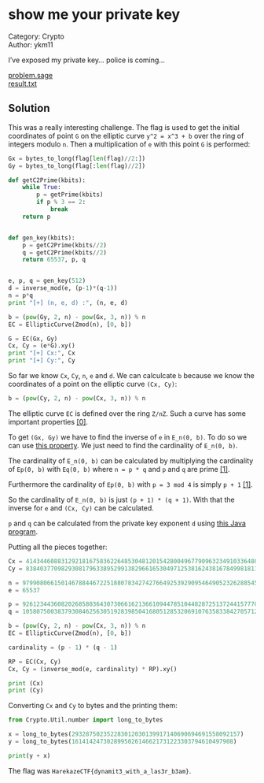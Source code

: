 # show me your private key

Category: Crypto<br/>
Author: ykm11

I’ve exposed my private key… police is coming…

[problem.sage](problem.sage)<br/>
[result.txt](result.txt)

## Solution

This was a really interesting challenge. The flag is used to get the initial coordinates of point `G` on the elliptic curve `y^2 =
x^3 + b` over the ring of integers modulo `n`. Then a multiplication of `e` with this point `G` is performed:

```python
Gx = bytes_to_long(flag[len(flag)//2:])
Gy = bytes_to_long(flag[:len(flag)//2])

def getC2Prime(kbits):
    while True:
        p = getPrime(kbits)
        if p % 3 == 2:
            break
    return p


def gen_key(kbits):
    p = getC2Prime(kbits//2)
    q = getC2Prime(kbits//2)
    return 65537, p, q


e, p, q = gen_key(512)
d = inverse_mod(e, (p-1)*(q-1))
n = p*q
print "[+] (n, e, d) :", (n, e, d)

b = (pow(Gy, 2, n) - pow(Gx, 3, n)) % n
EC = EllipticCurve(Zmod(n), [0, b])

G = EC(Gx, Gy)
Cx, Cy = (e*G).xy()
print "[+] Cx:", Cx
print "[+] Cy:", Cy
```

So far we know `Cx`, `Cy`, `n`, `e` and `d`. We can calculcate `b` because we know the coordinates of a point on the
elliptic curve `(Cx, Cy)`: 

```python
b = (pow(Cy, 2, n) - pow(Cx, 3, n)) % n
```

The elliptic curve `EC` is defined over the ring `Z/nZ`. Such a curve has some important properties [[0]](https://eprint.iacr.org/2017/1077.pdf#subsection.2.2).

To get `(Gx, Gy)` we have to find the inverse of `e` in `E_n(0, b)`. To do so we can use [this
property](https://math.stackexchange.com/questions/348262/inverse-scalar-multiplication-of-a-point-over-elliptic-curve#answer-348269).
We just need to find the cardinality of `E_n(0, b)`.

The cardinality of `E_n(0, b)` can be calculated by multiplying the cardinality of 
`Ep(0, b)` with `Eq(0, b)` where `n = p * q` and `p` and `q` are prime
[[1]](https://link.springer.com/content/pdf/10.1007/3-540-46766-1_20.pdf).

Furthermore the cardinality of `Ep(0, b)` with `p = 3 mod 4` is simply `p + 1`
[[1]](https://link.springer.com/content/pdf/10.1007/3-540-46766-1_20.pdf).

So the cardinality of `E_n(0, b)` is just `(p + 1) * (q + 1)`.
With that the inverse for `e` and `(Cx, Cy)` can be calculated.

`p` and `q` can be calculated from the private key exponent `d` using [this Java
program](https://stackoverflow.com/questions/2921406/calculate-primes-p-and-q-from-private-exponent-d-public-exponent-e-and-the#answer-28299742).

Putting all the pieces together:

```python
Cx = 4143446088312921816758362264853048120154280049677909632349103364802575463576509561464947871773793787896063253331418475283720886100034333135184249344102365
Cy = 8384037709829308179633895299138296616530497125381624381678499818112417287445046103971322133573513084823937517071462947639275474462359445732327289575301489

n = 9799080661501467884467225188078342742766492539290954649052326288545249523485259554498055327101620585612049935019772095457875188392850174807669467113561703
e = 65537

p = 92612344360820268580364307306616213661094478510448287251372441577708991857811
q = 105807500383793084625630519283985041680512853206910763583384270571251151476573

b = (pow(Cy, 2, n) - pow(Cx, 3, n)) % n
EC = EllipticCurve(Zmod(n), [0, b])

cardinality = (p - 1) * (q - 1)

RP = EC(Cx, Cy)
Cx, Cy = (inverse_mod(e, cardinality) * RP).xy()

print (Cx)
print (Cy)
```

Converting `Cx` and `Cy` to bytes and the printing them:

```python
from Crypto.Util.number import long_to_bytes

x = long_to_bytes(293287502352283012030139917140690694691558092157)
y = long_to_bytes(1614142473028995026146621731223303794610497908)

print(y + x)
```

The flag was `HarekazeCTF{dynamit3_with_a_las3r_b3am}`.
